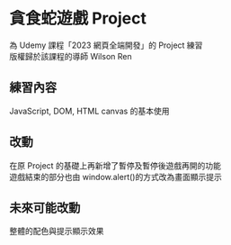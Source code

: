 # 貪食蛇遊戲 Project

為 Udemy 課程「2023 網頁全端開發」的 Project 練習  
版權歸於該課程的導師 Wilson Ren

## 練習內容

JavaScript, DOM, HTML canvas 的基本使用

## 改動

在原 Project 的基礎上再新增了暫停及暫停後遊戲再開的功能  
遊戲結束的部分也由 window.alert()的方式改為畫面顯示提示

## 未來可能改動

整體的配色與提示顯示效果
